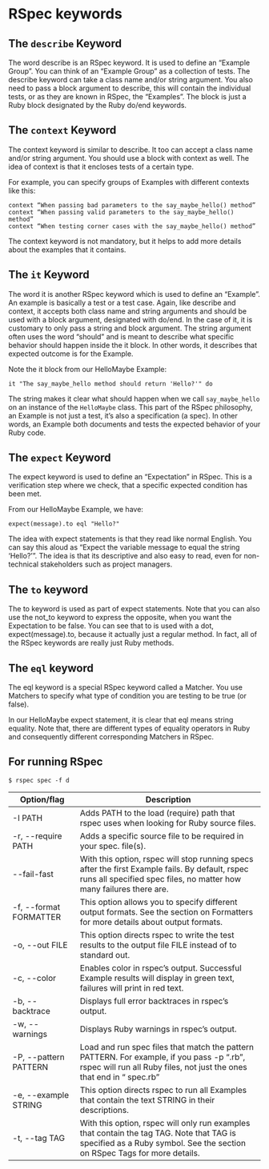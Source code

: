 # RSpec keywords

## The `describe` Keyword

The word describe is an RSpec keyword. It is used to define an “Example Group”.
You can think of an “Example Group” as a collection of tests.
The describe keyword can take a class name and/or string argument.
You also need to pass a block argument to describe, this will contain the individual tests,
or as they are known in RSpec, the “Examples”.
The block is just a Ruby block designated by the Ruby do/end keywords.

## The `context` Keyword

The context keyword is similar to describe. It too can accept a class name and/or string argument.
You should use a block with context as well. The idea of context is that it encloses tests of a certain type.

For example, you can specify groups of Examples with different contexts like this:
```
context “When passing bad parameters to the say_maybe_hello() method”
context “When passing valid parameters to the say_maybe_hello() method”
context “When testing corner cases with the say_maybe_hello() method”
```

The context keyword is not mandatory, but it helps to add more details about the examples that it contains.

## The `it` Keyword

The word it is another RSpec keyword which is used to define an “Example”.
An example is basically a test or a test case.
Again, like describe and context, it accepts both class name and string arguments and
should be used with a block argument, designated with do/end.
In the case of it, it is customary to only pass a string and block argument.
The string argument often uses the word “should” and is meant to describe what specific behavior should happen inside the it block.
In other words, it describes that expected outcome is for the Example.

Note the it block from our HelloMaybe Example:

```
it "The say_maybe_hello method should return 'Hello?'" do
```

The string makes it clear what should happen when we call `say_maybe_hello` on an instance of the `HelloMaybe` class.
This part of the RSpec philosophy, an Example is not just a test, it’s also a specification (a spec).
In other words, an Example both documents and tests the expected behavior of your Ruby code.

## The `expect` Keyword
The expect keyword is used to define an “Expectation” in RSpec.
This is a verification step where we check, that a specific expected condition has been met.

From our HelloMaybe Example, we have:
```
expect(message).to eql "Hello?"
```
The idea with expect statements is that they read like normal English.
You can say this aloud as “Expect the variable message to equal the string ‘Hello?’”.
The idea is that its descriptive and also easy to read, even for non-technical stakeholders such as project managers.

## The `to` keyword
The to keyword is used as part of expect statements. Note that you can also use the not_to keyword to express the opposite, when you want the Expectation to be false.
You can see that to is used with a dot, expect(message).to, because it actually just a regular
method. In fact, all of the RSpec keywords are really just Ruby methods.

## The `eql` keyword
The eql keyword is a special RSpec keyword called a Matcher.
You use Matchers to specify what type of condition you are testing to be true (or false).

In our HelloMaybe expect statement, it is clear that eql means string equality.
Note that, there are different types of equality operators in Ruby and consequently different corresponding Matchers in RSpec.

## For running RSpec

```
$ rspec spec -f d
```

Option/flag | Description
--- | ---
-I PATH | Adds PATH to the load (require) path that rspec uses when looking for Ruby source files.
-r, --require PATH | Adds a specific source file to be required in your spec. file(s).
--fail-fast | With this option, rspec will stop running specs after the first Example fails. By default, rspec runs all specified spec files, no matter how many failures there are.
-f, --format FORMATTER | This option allows you to specify different output formats. See the section on Formatters for more details about output formats.
-o, --out FILE | This option directs rspec to write the test results to the output file FILE instead of to standard out.
-c, --color | Enables color in rspec’s output. Successful Example results will display in green text, failures will print in red text.
-b, --backtrace | Displays full error backtraces in rspec’s output.
-w, --warnings | Displays Ruby warnings in rspec’s output.
-P, --pattern PATTERN | Load and run spec files that match the pattern PATTERN. For example, if you pass -p “.rb”, rspec will run all Ruby files, not just the ones that end in “ spec.rb”
-e, --example STRING | This option directs rspec to run all Examples that contain the text STRING in their descriptions.
-t, --tag TAG | With this option, rspec will only run examples that contain the tag TAG. Note that TAG is specified as a Ruby symbol. See the section on RSpec Tags for more details.
